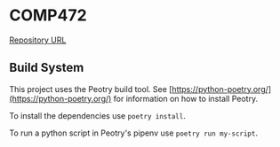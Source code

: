 # COMP472
[Repository URL](https://github.com/FGRCL/COMP472)
## Build System
This project uses the Peotry build tool. See [https://python-poetry.org/](https://python-poetry.org/) for information on how to install Peotry.  

To install the dependencies use `poetry install`.

To run a python script in Peotry's pipenv use `poetry run my-script`.
